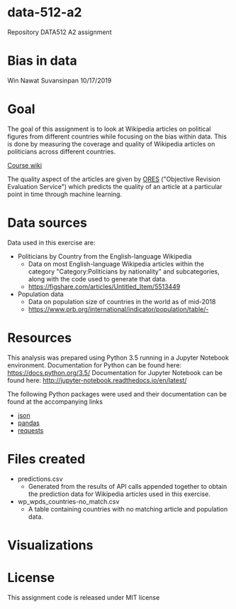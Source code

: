 # data-512-a2
Repository DATA512 A2 assignment

# Bias in data
Win Nawat Suvansinpan
10/17/2019

# Goal
The goal of this assignment is to look at Wikipedia articles on political figures from different countries while focusing on the bias within data. This is done by measuring the coverage and quality of Wikipedia articles on politicians across different countries.

[Course wiki](https://wiki.communitydata.science/Human_Centered_Data_Science_(Fall_2019)/Assignments#A2:_Bias_in_data)

The quality aspect of the articles are given by [ORES](https://www.mediawiki.org/wiki/ORES) ("Objective Revision Evaluation Service") which predicts the quality of an article at a particular point in time through machine learning.

# Data sources
Data used in this exercise are:
- Politicians by Country from the English-language Wikipedia
  - Data on most English-language Wikipedia articles within the category "Category:Politicians by nationality" and subcategories, along with the code used to generate that data.
  - https://figshare.com/articles/Untitled_Item/5513449
- Population data
  - Data on population size of countries in the world as of mid-2018
  - https://www.prb.org/international/indicator/population/table/- 

# Resources
This analysis was prepared using Python 3.5 running in a Jupyter Notebook environment.
Documentation for Python can be found here: https://docs.python.org/3.5/
Documentation for Jupyter Notebook can be found here: http://jupyter-notebook.readthedocs.io/en/latest/

The following Python packages were used and their documentation can be found at the accompanying links
- [json]()
- [pandas]()
- [requests]()

# Files created
- predictions.csv
  - Generated from the results of API calls appended together to obtain the prediction data for Wikipedia articles used in this exercise.
- wp_wpds_countries-no_match.csv
  - A table containing countries with no matching article and population data.

# Visualizations

# License
This assignment code is released under MIT license
